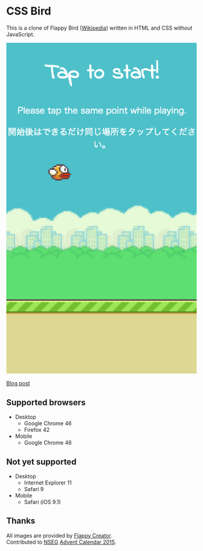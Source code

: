 # CSS Bird

This is a clone of Flappy Bird (<a href="https://en.wikipedia.org/wiki/Flappy_Bird" target="_blank">Wikipedia</a>) written in HTML and CSS without JavaScript.

<img alt="Screenshot" src="https://raw.githubusercontent.com/usualoma/css-bird/master/artwork/screenshot.png" />

<p id="linkToBlogPost">
<a href="http://blog.taaas.jp/css/css-bird/index.html">Blog post</a>
</p>

## Supported browsers

* Desktop
    * Google Chrome 46
    * Firefox 42
* Mobile
    * Google Chrome 46

## Not yet supported

* Desktop
    * Internet Explorer 11
    * Safari 9
* Mobile
    * Safari (iOS 9.1)

## Thanks

All images are provided by <a href="http://flappycreator.com/" target="_blank">Flappy Creator</a>.<br />
Contributed to <a href="http://nseg.jp/" target="_blank">NSEG</a> <a href="http://www.adventar.org/calendars/808" target="_blank">Advent Calendar 2015</a>.
